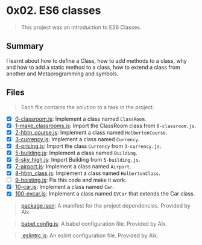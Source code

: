 # 0x02. ES6 classes

> This project was an introduction to ES6 Classes.

## Summary

I learnt about how to define a Class, how to add methods to a class, why and how to add a static method to a class, how to extend a class from another and Metaprogramming and symbols.

## Files

> Each file contains the solution to a task in the project.

- [x] [0-classroom.js](https://github.com/Ebube-Ochemba/alx-backend-javascript/blob/main/0x02-ES6_classes/0-classroom.js): Implement a class named `ClassRoom`.
- [x] [1-make_classrooms.js](https://github.com/Ebube-Ochemba/alx-backend-javascript/blob/main/0x02-ES6_classes/1-make_classrooms.js): Import the ClassRoom class from `0-classroom.js`.
- [x] [2-hbtn_course.js](https://github.com/Ebube-Ochemba/alx-backend-javascript/blob/main/0x02-ES6_classes/2-hbtn_course.js): Implement a class named `HolbertonCourse`.
- [x] [3-currency.js](https://github.com/Ebube-Ochemba/alx-backend-javascript/blob/main/0x02-ES6_classes/3-currency.js): Implement a class named `Currency`.
- [x] [4-pricing.js](https://github.com/Ebube-Ochemba/alx-backend-javascript/blob/main/0x02-ES6_classes/4-pricing.js): Import the class `Currency` from `3-currency.js`.
- [x] [5-building.js](https://github.com/Ebube-Ochemba/alx-backend-javascript/blob/main/0x02-ES6_classes/5-building.js): Implement a class named `Building`.
- [x] [6-sky_high.js](https://github.com/Ebube-Ochemba/alx-backend-javascript/blob/main/0x02-ES6_classes/6-sky_high.js): Import Building from `5-building.js`.
- [x] [7-airport.js](https://github.com/Ebube-Ochemba/alx-backend-javascript/blob/main/0x02-ES6_classes/7-airport.js): Implement a class named `Airport`.
- [x] [8-hbtn_class.js](https://github.com/Ebube-Ochemba/alx-backend-javascript/blob/main/0x02-ES6_classes/8-hbtn_class.js): Implement a class named `HolbertonClass`.
- [ ] [9-hoisting.js](https://github.com/Ebube-Ochemba/alx-backend-javascript/blob/main/0x02-ES6_classes/9-hoisting.js): Fix this code and make it work.
- [x] [10-car.js](https://github.com/Ebube-Ochemba/alx-backend-javascript/blob/main/0x02-ES6_classes/10-car.js): Implement a class named `Car`.
- [x] [100-evcar.js](https://github.com/Ebube-Ochemba/alx-backend-javascript/blob/main/0x02-ES6_classes/100-evcar.js): Implement a class named `EVCar` that extends the Car class.

> [package.json](./package.json): A manifest for the project dependencies. Provided by Alx.

> [babel.config.js](./babel.config.js): A babel configuration file. Provided by Alx.

> [.eslintrc.js](./.eslintrc.js): An eslint configuration file. Provided by Alx.

